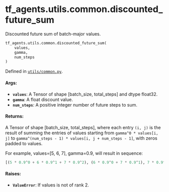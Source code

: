 <div itemscope itemtype="http://developers.google.com/ReferenceObject">
<meta itemprop="name" content="tf_agents.utils.common.discounted_future_sum" />
<meta itemprop="path" content="Stable" />
</div>

# tf_agents.utils.common.discounted_future_sum

Discounted future sum of batch-major values.

``` python
tf_agents.utils.common.discounted_future_sum(
    values,
    gamma,
    num_steps
)
```



Defined in [`utils/common.py`](https://github.com/tensorflow/agents/tree/master/tf_agents/utils/common.py).

<!-- Placeholder for "Used in" -->

#### Args:

* <b>`values`</b>: A Tensor of shape [batch_size, total_steps] and dtype float32.
* <b>`gamma`</b>: A float discount value.
* <b>`num_steps`</b>: A positive integer number of future steps to sum.


#### Returns:

A Tensor of shape [batch_size, total_steps], where each entry `(i, j)` is
  the result of summing the entries of values starting from
  `gamma^0 * values[i, j]` to
  `gamma^(num_steps - 1) * values[i, j + num_steps - 1]`,
  with zeros padded to values.

  For example, values=[5, 6, 7], gamma=0.9, will result in sequence:
  ```python
  [(5 * 0.9^0 + 6 * 0.9^1 + 7 * 0.9^2), (6 * 0.9^0 + 7 * 0.9^1), 7 * 0.9^0]
  ```


#### Raises:

* <b>`ValueError`</b>: If values is not of rank 2.